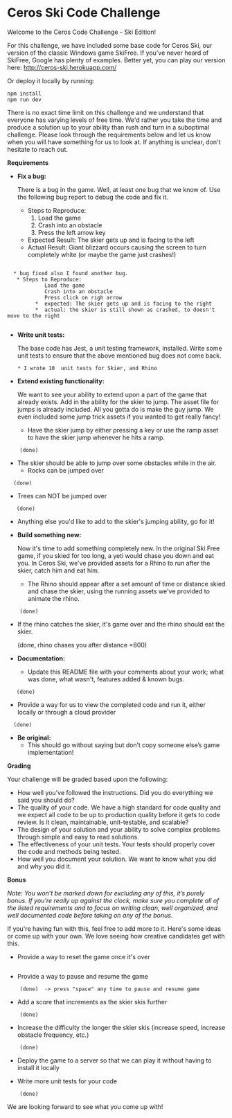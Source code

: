 # Ceros Ski Code Challenge

Welcome to the Ceros Code Challenge - Ski Edition!

For this challenge, we have included some base code for Ceros Ski, our version of the classic Windows game SkiFree. If
you've never heard of SkiFree, Google has plenty of examples. Better yet, you can play our version here: 
http://ceros-ski.herokuapp.com/  

Or deploy it locally by running:
```
npm install
npm run dev
```

There is no exact time limit on this challenge and we understand that everyone has varying levels of free time. We'd 
rather you take the time and produce a solution up to your ability than rush and turn in a suboptimal challenge. Please 
look through the requirements below and let us know when you will have something for us to look at. If anything is 
unclear, don't hesitate to reach out.

**Requirements**

* **Fix a bug:**

  There is a bug in the game. Well, at least one bug that we know of. Use the following bug report to debug the code
  and fix it.
  * Steps to Reproduce:
    1. Load the game
    1. Crash into an obstacle
    1. Press the left arrow key
  * Expected Result: The skier gets up and is facing to the left
  * Actual Result: Giant blizzard occurs causing the screen to turn completely white (or maybe the game just crashes!)
```

  * bug fixed also I found another bug.
   * Steps to Reproduce:  
            Load the game
            Crash into an obstacle
            Press click on righ arrow
         *  expected: The skier gets up and is facing to the right
         *  actual: the skier is still shown as crashed, to doesn't move to the right
    
  ```
* **Write unit tests:**

  The base code has Jest, a unit testing framework, installed. Write some unit tests to ensure that the above mentioned
  bug does not come back.
  
      * I wrote 10  unit tests for Skier, and Rhino

* **Extend existing functionality:**

  We want to see your ability to extend upon a part of the game that already exists. Add in the ability for the skier to 
  jump. The asset file for jumps is already included. All you gotta do is make the guy jump. We even included some jump 
  trick assets if you wanted to get really fancy!
  * Have the skier jump by either pressing a key or use the ramp asset to have the skier jump whenever he hits a ramp.  
```
    (done)
```    
  * The skier should be able to jump over some obstacles while in the air. 
    * Rocks can be jumped over 
  ```
    (done)
``` 
* Trees can NOT be jumped over
 ```
    (done)
```

  * Anything else you'd like to add to the skier's jumping ability, go for it!
   
* **Build something new:**

  Now it's time to add something completely new. In the original Ski Free game, if you skied for too long, 
  a yeti would chase you down and eat you. In Ceros Ski, we've provided assets for a Rhino to run after the skier, 
  catch him and eat him.
  * The Rhino should appear after a set amount of time or distance skied and chase the skier, using the running assets
    we've provided to animate the rhino.

```
    (done)
```
  * If the rhino catches the skier, it's game over and the rhino should eat the skier. 

    (done, rhino chases you after distance =800)


* **Documentation:**

  * Update this README file with your comments about your work; what was done, what wasn't, features added & known bugs.


 ```
    (done)
```

  * Provide a way for us to view the completed code and run it, either locally or through a cloud provider
  ```
    (done)
```

* **Be original:**  
  * This should go without saying but don’t copy someone else’s game implementation!

**Grading** 

Your challenge will be graded based upon the following:

* How well you've followed the instructions. Did you do everything we said you should do?
* The quality of your code. We have a high standard for code quality and we expect all code to be up to production 
  quality before it gets to code review. Is it clean, maintainable, unit-testable, and scalable?
* The design of your solution and your ability to solve complex problems through simple and easy to read solutions.
* The effectiveness of your unit tests. Your tests should properly cover the code and methods being tested.
* How well you document your solution. We want to know what you did and why you did it.

**Bonus**

*Note: You won’t be marked down for excluding any of this, it’s purely bonus.  If you’re really up against the clock, 
make sure you complete all of the listed requirements and to focus on writing clean, well organized, and well documented 
code before taking on any of the bonus.*

If you're having fun with this, feel free to add more to it. Here's some ideas or come up with your own. We love seeing 
how creative candidates get with this.
 
* Provide a way to reset the game once it's over  
   ``` (done)  -> after the game is over press arrow down key, to reset
   ```
* Provide a way to pause and resume the game
```
    (done)  -> press "space" any time to pause and resume game
 ```

* Add a score that increments as the skier skis further
```
    (done)
```

* Increase the difficulty the longer the skier skis (increase speed, increase obstacle frequency, etc.)

```
    (done)
```

* Deploy the game to a server so that we can play it without having to install it locally


* Write more unit tests for your code
```
    (done)
```
We are looking forward to see what you come up with!
